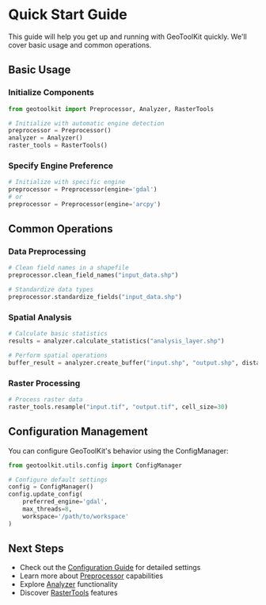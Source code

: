 # Quick Start Guide

This guide will help you get up and running with GeoToolKit quickly. We'll cover basic usage and common operations.

## Basic Usage

### Initialize Components

```python
from geotoolkit import Preprocessor, Analyzer, RasterTools

# Initialize with automatic engine detection
preprocessor = Preprocessor()
analyzer = Analyzer()
raster_tools = RasterTools()
```

### Specify Engine Preference

```python
# Initialize with specific engine
preprocessor = Preprocessor(engine='gdal')
# or
preprocessor = Preprocessor(engine='arcpy')
```

## Common Operations

### Data Preprocessing

```python
# Clean field names in a shapefile
preprocessor.clean_field_names("input_data.shp")

# Standardize data types
preprocessor.standardize_fields("input_data.shp")
```

### Spatial Analysis

```python
# Calculate basic statistics
results = analyzer.calculate_statistics("analysis_layer.shp")

# Perform spatial operations
buffer_result = analyzer.create_buffer("input.shp", "output.shp", distance=100)
```

### Raster Processing

```python
# Process raster data
raster_tools.resample("input.tif", "output.tif", cell_size=30)
```

## Configuration Management

You can configure GeoToolKit's behavior using the ConfigManager:

```python
from geotoolkit.utils.config import ConfigManager

# Configure default settings
config = ConfigManager()
config.update_config(
    preferred_engine='gdal',
    max_threads=8,
    workspace='/path/to/workspace'
)
```

## Next Steps

- Check out the [Configuration Guide](../user-guide/configuration.md) for detailed settings
- Learn more about [Preprocessor](../user-guide/preprocessor.md) capabilities
- Explore [Analyzer](../user-guide/analyzer.md) functionality
- Discover [RasterTools](../user-guide/raster-tools.md) features
